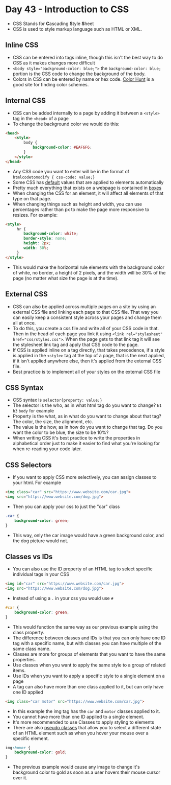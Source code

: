 # Day 43 - Introduction to CSS

- CSS Stands for **C**ascading **S**tyle **S**heet
- CSS is used to style markup language such as HTML or XML.

## Inline CSS

- CSS can be entered into tags inline, though this isn't the best way to do CSS as it makes changes more difficult
- `<body style="background-color: blue;">` the `background-color: blue;` portion is the CSS code to change the background of the body.
- Colors in CSS can be entered by name or hex code. [Color Hunt](https://colorhunt.co/) is a good site for finding color schemes.

## Internal CSS
 
- CSS can be added internally to a page by adding it between a `<style>` tag in the `<head>` of a page
- To change the background color we would do this:
```html
<head>
    <style>
        body {
            background-color: #EAF6F6;
        }
    </style>
</head>
```
- Any CSS code you want to enter will be in the format of `htmlcodetomodify { css-code: value;}`
- Some CSS has [default](https://www.w3schools.com/cssref/css_default_values.php) values that are applied to elements automatically 
- Pretty much everything that exists on a webpage is contained in [boxes](https://chrome.google.com/webstore/detail/pesticide-for-chrome/bakpbgckdnepkmkeaiomhmfcnejndkbi) 
- When changing the CSS for an element, it will affect all elements of that type on that page.
- When changing things such as height and width, you can use percentages rather than px to make the page more responsive to resizes. For example:
```html
<style>
     hr {
        background-color: white;
        border-style: none;
        height: 2px;
        width: 30%;
     }
</style>
```
- This would make the horizontal rule elements with the background color of white, no border, a height of 2 pixels, and the width will be 30% of the page (no matter what size the page is at the time).

## External CSS

- CSS can also be applied across multiple pages on a site by using an external CSS file and linking each page to that CSS file. That way you can easily keep a consistent style across your pages and change them all at once.
- To do this, you create a css file and write all of your CSS code in that. Then in the head of each page you link it using `<link rel="stylesheet" href="css/styles.css">`. When the page gets to that link tag it will see the stylesheet link tag and apply that CSS code to the page.
- If CSS is applied inline on a tag directly, that takes precedence, if a style is applied in the `<style>` tag at the top of a page, that is the next applied, if it isn't applied anywhere else, then it's applied from the external CSS file.
- Best practice is to implement all of your styles on the external CSS file

## CSS Syntax

- CSS syntax is `selector{property: value;}`
- The selector is the who, as in what html tag do you want to change? `h1` `h3` `body` for example
- Property is the what, as in what do you want to change about that tag? The color, the size, the alignment, etc.
- The value is the how, as in how do you want to change that tag. Do you want the color to be blue, the size to be 10%?
- When writing CSS it's best practice to write the properties in alphabetical order just to make it easier to find what you're looking for when re-reading your code later.

## CSS Selectors

- If you want to apply CSS more selectively, you can assign classes to your html. For example
```html
<img class="car" src="https://www.website.com/car.jpg">
<img src="https://www.website.com/dog.jpg">
```

- Then you can apply your css to just the "car" class
```css
.car {
    background-color: green;
}
```
- This way, only the car image would have a green background color, and the dog picture would not.

## Classes vs IDs

- You can also use the ID property of an HTML tag to select specific individual tags in your CSS
```html
<img id="car" src="https://www.website.com/car.jpg">
<img src="https://www.website.com/dog.jpg">
```

- Instead of using a `.` in your css you would use `#`
```css
#car {
    background-color: green;
}
```

- This would function the same way as our previous example using the class property.
- The difference between classes and IDs is that you can only have one ID tag with a specific name, but with classes you can have multiple of the same class name.
- Classes are more for groups of elements that you want to have the same properties.
- Use classes when you want to apply the same style to a group of related items.
- Use IDs when you want to apply a specific style to a single element on a page
- A tag can also have more than one class applied to it, but can only have one ID applied
```html
<img class="car motor" src="https://www.website.com/car.jpg">
```
- In this example the img tag has the `car` and `motor` classes applied to it.
- You cannot have more than one ID applied to a single element.
- It's more recommended to use Classes to apply styling to elements
- There are also [pseudo classes](https://developer.mozilla.org/en-US/docs/Web/CSS/Pseudo-classes) that allow you to select a different state of an HTML element such as when you hover your mouse over a specific element.
```css
img:hover {
    background-color: gold;
}
```
- The previous example would cause any image to change it's background color to gold as soon as a user hovers their mouse cursor over it.